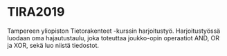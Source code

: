 # TIRA2019
Tampereen yliopiston Tietorakenteet -kurssin harjoitustyö. Harjoitustyössä luodaan oma hajautustaulu, joka toteuttaa joukko-opin operaatiot AND, OR ja XOR, sekä luo niistä tiedostot.
